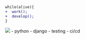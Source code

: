 ```diff
while(alive){
+  work();
+  develop();
}
```
<img src="https://github-readme-stats.vercel.app/api/top-langs/?username=reza-aghaee-vafaee" />
- python  
- django
- testing
- ci/cd
